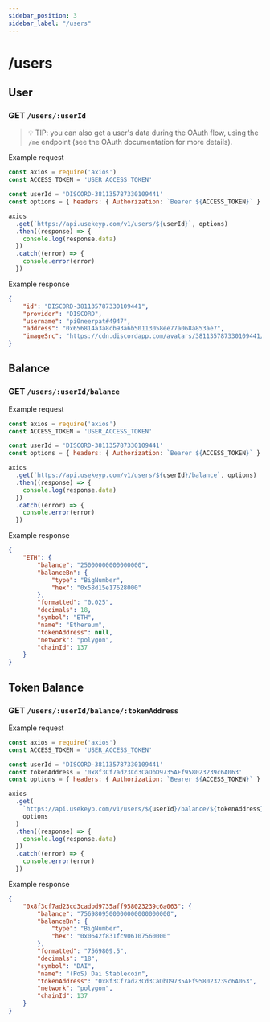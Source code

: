 ```yaml
---
sidebar_position: 3
sidebar_label: "/users"
---
```


# /users

## User 

### GET `/users/:userId`

> 💡 TIP: you can also get a user's data during the OAuth flow, using the `/me` endpoint (see the OAuth documentation for more details).

Example request

```js
const axios = require('axios')
const ACCESS_TOKEN = 'USER_ACCESS_TOKEN'

const userId = 'DISCORD-381135787330109441'
const options = { headers: { Authorization: `Bearer ${ACCESS_TOKEN}` } }

axios
  .get(`https://api.usekeyp.com/v1/users/${userId}`, options)
  .then((response) => {
    console.log(response.data)
  })
  .catch((error) => {
    console.error(error)
  })
```

Example response


```json
{
    "id": "DISCORD-381135787330109441",
    "provider": "DISCORD",
    "username": "pi0neerpat#4947",
    "address": "0x656814a3a8cb93a6b50113058ee77a068a853ae7",
    "imageSrc": "https://cdn.discordapp.com/avatars/381135787330109441/2ff8d9d07d116ae29d268b96b73721cc.png"
}
```

## Balance 

### GET `/users/:userId/balance`

Example request

```js
const axios = require('axios')
const ACCESS_TOKEN = 'USER_ACCESS_TOKEN'

const userId = 'DISCORD-381135787330109441'
const options = { headers: { Authorization: `Bearer ${ACCESS_TOKEN}` } }

axios
  .get(`https://api.usekeyp.com/v1/users/${userId}/balance`, options)
  .then((response) => {
    console.log(response.data)
  })
  .catch((error) => {
    console.error(error)
  })
```

Example response

```json
{
    "ETH": {
        "balance": "25000000000000000",
        "balanceBn": {
            "type": "BigNumber",
            "hex": "0x58d15e17628000"
        },
        "formatted": "0.025",
        "decimals": 18,
        "symbol": "ETH",
        "name": "Ethereum",
        "tokenAddress": null,
        "network": "polygon",
        "chainId": 137
    }
}
```

## Token Balance 

### GET `/users/:userId/balance/:tokenAddress`

Example request

```js
const axios = require('axios')
const ACCESS_TOKEN = 'USER_ACCESS_TOKEN'

const userId = 'DISCORD-381135787330109441'
const tokenAddress = '0x8f3Cf7ad23Cd3CaDbD9735AFf958023239c6A063'
const options = { headers: { Authorization: `Bearer ${ACCESS_TOKEN}` } }

axios
  .get(
    `https://api.usekeyp.com/v1/users/${userId}/balance/${tokenAddress}`,
    options
  )
  .then((response) => {
    console.log(response.data)
  })
  .catch((error) => {
    console.error(error)
  })
```

Example response

```json
{
    "0x8f3cf7ad23cd3cadbd9735aff958023239c6a063": {
        "balance": "7569809500000000000000000",
        "balanceBn": {
            "type": "BigNumber",
            "hex": "0x0642f831fc906107560000"
        },
        "formatted": "7569809.5",
        "decimals": "18",
        "symbol": "DAI",
        "name": "(PoS) Dai Stablecoin",
        "tokenAddress": "0x8f3Cf7ad23Cd3CaDbD9735AFf958023239c6A063",
        "network": "polygon",
        "chainId": 137
    }
}
```

